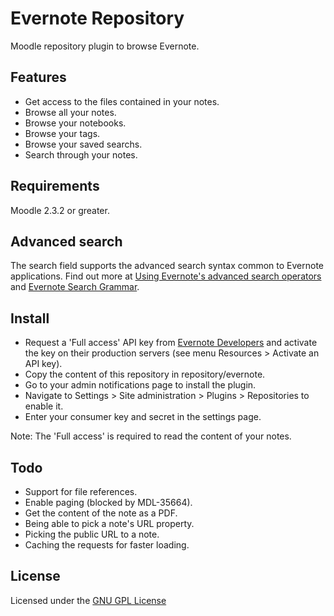 Evernote Repository
===================

Moodle repository plugin to browse Evernote.

Features
--------

- Get access to the files contained in your notes.
- Browse all your notes.
- Browse your notebooks.
- Browse your tags.
- Browse your saved searchs.
- Search through your notes.

Requirements
------------

Moodle 2.3.2 or greater.

Advanced search
---------------

The search field supports the advanced search syntax common to Evernote applications. Find out more at [Using Evernote's advanced search operators](https://support.evernote.com/ics/support/KBAnswer.asp?questionID=535) and [Evernote Search Grammar](http://dev.evernote.com/documentation/cloud/chapters/search_grammar.php).

Install
-------

- Request a 'Full access' API key from [Evernote Developers](http://dev.evernote.com/doc/) and activate the key on their production servers (see menu Resources > Activate an API key).
- Copy the content of this repository in repository/evernote.
- Go to your admin notifications page to install the plugin.
- Navigate to Settings > Site administration > Plugins > Repositories to enable it.
- Enter your consumer key and secret in the settings page.

Note: The 'Full access' is required to read the content of your notes.

Todo
----

- Support for file references.
- Enable paging (blocked by MDL-35664).
- Get the content of the note as a PDF.
- Being able to pick a note's URL property.
- Picking the public URL to a note.
- Caching the requests for faster loading.

License
-------

Licensed under the [GNU GPL License](http://www.gnu.org/copyleft/gpl.html)

